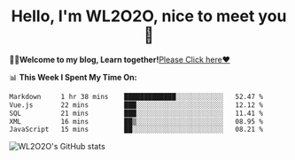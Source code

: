 <h1 align = "center">Hello, I'm WL2O2O, nice to meet you 👋</h1>

🧑‍💻**Welcome to my blog, Learn together!**[Please Click here❤️](https://wl2o2o.github.io)

📊 **This Week I Spent My Time On:**
<!--START_SECTION:waka-->

```txt
Markdown     1 hr 38 mins    █████████████░░░░░░░░░░░░   52.47 %
Vue.js       22 mins         ███░░░░░░░░░░░░░░░░░░░░░░   12.12 %
SQL          21 mins         ███░░░░░░░░░░░░░░░░░░░░░░   11.41 %
XML          16 mins         ██▒░░░░░░░░░░░░░░░░░░░░░░   08.95 %
JavaScript   15 mins         ██░░░░░░░░░░░░░░░░░░░░░░░   08.21 %
```

<!--END_SECTION:waka-->

![WL2O2O's GitHub stats](https://github-readme-stats.vercel.app/api?username=wl2o2o&show_icons=true)


<!--
**WL2O2O/WL2O2O** is a ✨ _special_ ✨ repository because its `README.md` (this file) appears on your GitHub profile.

Here are some ideas to get you started:

- 🔭 I’m currently working on ...
- 🌱 I’m currently learning ...
- 👯 I’m looking to collaborate on ...
- 🤔 I’m looking for help with ...
- 💬 Ask me about ...
- 📫 How to reach me: ...
- 😄 Pronouns: ...
- ⚡ Fun fact: ...
-->
